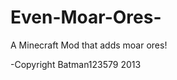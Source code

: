 Even-Moar-Ores-
===============

A Minecraft Mod that adds moar ores!

-Copyright Batman123579 2013
